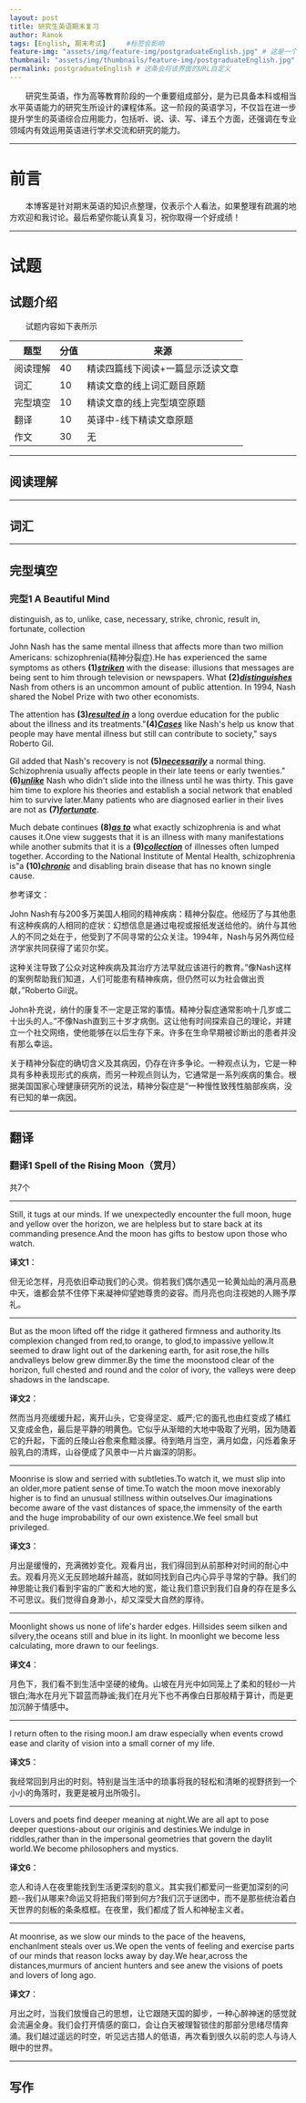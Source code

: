 ```yaml
---
layout: post
title: 研究生英语期末复习
author: Ranok
tags: [English, 期末考试]     #标签会影响
feature-img: "assets/img/feature-img/postgraduateEnglish.jpg" # 这是一个会出现在博客文章内部的图片
thumbnail: "assets/img/thumbnails/feature-img/postgraduateEnglish.jpg" # 这是一个会出现在博客外部的图片
permalink: postgraduateEnglish # 这条会将该界面的URL自定义
---
```


&emsp;&emsp;研究生英语，作为高等教育阶段的一个重要组成部分，是为已具备本科或相当水平英语能力的研究生所设计的课程体系。这一阶段的英语学习，不仅旨在进一步提升学生的英语综合应用能力，包括听、说、读、写、译五个方面，还强调在专业领域内有效运用英语进行学术交流和研究的能力。

---
# 前言
&emsp;&emsp;本博客是针对期末英语的知识点整理，仅表示个人看法，如果整理有疏漏的地方欢迎和我讨论。最后希望你能认真复习，祝你取得一个好成绩！

---
# 试题
## 试题介绍

&emsp;&emsp;试题内容如下表所示

| 题型 | 分值 | 来源 |
| -   | -   | -   |
| 阅读理解   | 40   |  精读四篇线下阅读+一篇显示泛读文章  |
| 词汇   | 10   | 精读文章的线上词汇题目原题   |
|  完型填空  | 10  | 精读文章的线上完型填空原题  |
| 翻译   | 10  | 英译中-线下精读文章原题  |
| 作文  | 30  | 无  |

---
## 阅读理解

---
## 词汇

---
## 完型填空

### 完型1 A Beautiful Mind

distinguish, as to, unlike, case, necessary, strike, chronic, result in, fortunate, collection

John Nash has the same mental illness that affects more than two million Americans: schizophrenia(精神分裂症).He has experienced the same symptoms as others **(1)*<u>striken</u>*** with the disease: illusions that messages are being sent to him through television or newspapers. What **(2)*<u>distinguishes</u>*** Nash from others is an uncommon amount of public attention. In 1994, Nash shared the Nobel Prize with two other economists.

The attention has **(3)*<u>resulted in</u>*** a long overdue education for the public about the illness and its treatments."**(4)*<u>Cases</u>*** like Nash's help us know that people may have mental illness but still can contribute to society," says Roberto Gil.

Gil added that Nash's recovery is not **(5)*<u>necessarily</u>*** a normal thing. Schizophrenia usually affects people in their late teens or early twenties." **(6)*<u>unlike</u>*** Nash who didn't slide into the illness until he was thirty. This gave him time to explore his theories and establish a social network that enabled him to survive later.Many patients who are diagnosed earlier in their lives are not as **(7)*<u>fortunate</u>***.

Much debate continues **(8)*<u>as to</u>*** what exactly schizophrenia is and what causes it.One view suggests that it is an illness with many manifestations while another submits that it is a **(9)*<u>collection</u>*** of illnesses often lumped together. According to the National Institute of Mental Health, schizophrenia is"a **(10)*<u>chronic</u>*** and disabling brain disease that has no known single cause.

参考译文：

John Nash有与200多万美国人相同的精神疾病：精神分裂症。他经历了与其他患有这种疾病的人相同的症状：幻想信息是通过电视或报纸发送给他的。纳什与其他人的不同之处在于，他受到了不同寻常的公众关注。1994年，Nash与另外两位经济学家共同获得了诺贝尔奖。

这种关注导致了公众对这种疾病及其治疗方法早就应该进行的教育。”像Nash这样的案例帮助我们知道，人们可能患有精神疾病，但仍然可以为社会做出贡献，”Roberto Gil说。

John补充说，纳什的康复不一定是正常的事情。精神分裂症通常影响十几岁或二十出头的人。”不像Nash直到三十岁才病倒。这让他有时间探索自己的理论，并建立一个社交网络，使他能够在以后生存下来。许多在生命早期被诊断出的患者并没有那么幸运。

关于精神分裂症的确切含义及其病因，仍存在许多争论。一种观点认为，它是一种具有多种表现形式的疾病，而另一种观点则认为，它通常是一系列疾病的集合。根据美国国家心理健康研究所的说法，精神分裂症是“一种慢性致残性脑部疾病，没有已知的单一病因。

---

## 翻译

### 翻译1 Spell of the Rising Moon（赏月）
共7个

---

Still,  it tugs at our minds. If we unexpectedly encounter the full moon, huge and yellow over the horizon, we are helpless but to stare back at its commanding presence.And the moon has gifts to bestow upon those who watch.

**译文1**：

但无论怎样，月亮依旧牵动我们的心灵。倘若我们偶尔遇见一轮黄灿灿的满月高悬中天，谁都会禁不住停下来凝神仰望她尊贵的姿容。而月亮也向注视她的人赐予厚礼。

---

But as the moon lifted off the ridge it gathered firmness and authority.Its complexion changed from red,to orange, to glod,to impassive yellow.It seemed to draw light out of the darkening earth, for asit rose,the hills andvalleys below grew dimmer.By the time the moonstood clear of the horizon, full chested and round and the color of ivory, the valleys were deep shadows in the landscape.

**译文2**：

然而当月亮缓缓升起，离开山头，它变得坚定、威严;它的面孔也由红变成了橘红又变成金色，最后是平静的明黄色。它似乎从渐暗的大地中吸取了光明，因为随着它的升起，下面的丘陵山谷愈来愈黯淡朦。待到皓月当空，满月如盘，闪烁着象牙般乳白的清辉，山谷便成了风景中一片片幽深的阴影。

---

Moonrise is slow and serried with subtleties.To watch it, we must slip into an older,more patient sense of time.To watch the moon move inexorably higher is to find an unusual stillness within outselves.Our imaginations become aware of the vast distances of space,the immensity of the earth and the huge improbability of our own existence.We feel small but privileged.

**译文3**：

月出是缓慢的，充满微妙变化。观看月出，我们得回到从前那种对时间的耐心中去。观看月亮义无反顾地越升越高，就如同找到自己内心异乎寻常的宁静。我们的神思能让我们看到宇宙的广袤和大地的宽，能让我们意识到我们自身的存在是多么不可思议。我们觉得自身渺小，却又深受大自然的厚待。

---

Moonlight shows us none of life's harder edges. Hillsides seem silken and silvery,the oceans still and blue in its light. In moonlight we become less calculating, more drawn to our feelings.

**译文4**：

月色下，我们看不到生活中坚硬的棱角。山坡在月光中如同笼上了柔和的轻纱一片银白;海水在月光下碧蓝而静谧;我们在月光下也不再像白日那般精于算计，而是更加沉醉于情感中。

---

I return often to the rising moon.I am draw especially when events crowd ease and clarity of vision into a small corner of my life.

**译文5**：

我经常回到月出的时刻。特别是当生活中的琐事将我的轻松和清晰的视野挤到一个小小的角落时，我更是被月出所吸引。

---

Lovers and poets find deeper meaning at night.We are all apt to pose deeper questions-about our originis and destinies.We indulge in riddles,rather than in the impersonal geometries that govern the daylit world.We become philosophers and mystics.

**译文6**：

恋人和诗人在夜里能找到生活更深刻的意义。其实我们都爱问一些更加深刻的问题--我们从哪来?命运又将把我们带到何方?我们沉于谜团中，而不是那些统治着白天世界的刻板的条条框框。在夜里，我们都成了哲人和神秘主义者。

---

At moonrise, as we slow our minds to the pace of the heavens, enchanlment steals over us.We open the vents of feeling and exercise parts of our minds that reason locks away by day.We hear,across the distances,murmurs of ancient hunters and see anew the visions of poets and lovers of long ago.

**译文7**：

月出之时，当我们放慢自己的思想，让它跟随天国的脚步，一种心醉神迷的感觉就会流遍全身。我们会打开情感的窗口，会让白天被理智锁住的那部分思绪尽情奔涌。我们越过遥远的时空，听见远古猎人的低语，再次看到很久以前的恋人与诗人眼中的世界。

---
## 写作